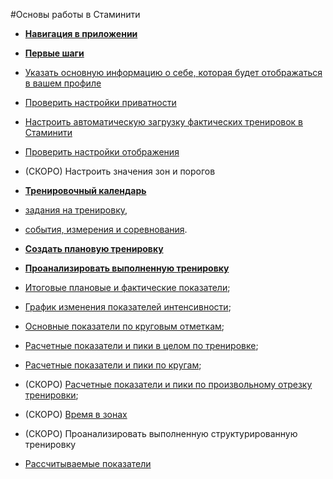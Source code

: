 #Основы работы в Стаминити

* [**Навигация в приложении**](basics/navigation.md)
* [**Первые шаги**](basics/getting-started.md)
 * [Указать основную информацию о себе, которая будет отображаться в вашем профиле](basics/getting-started.md#personalinfo)
 * [Проверить настройки приватности](basics/getting-started.md#privacy)
 * [Настроить автоматическую загрузку фактических тренировок в Стаминити](basics/getting-started.md#sync)
 * [Проверить настройки отображения](basics/getting-started.md#show)
 * (СКОРО) Настроить значения зон и порогов
 

* [**Тренировочный календарь**](basics/calendar.md)
 * [задания на тренировку](basics/calendar.md#activities),
 * [события, измерения и соревнования](basics/calendar.md#items).


* [**Создать плановую тренировку**](basics/create-plan-activity.md)

* [**Проанализировать выполненную тренировку**](basics/analyse-detailed-activity.md)
 * [Итоговые плановые и фактические показатели](basics/analyse-detailed-activity.md#planfact);
 * [График изменения показателей интенсивности](basics/analyse-detailed-activity.md#measurementchart);
 * [Основные показатели по круговым отметкам](basics/analyse-detailed-activity.md#laps);
 * [Расчетные показатели и пики в целом по тренировке](basics/analyse-detailed-activity.md#metrics);
 * [Расчетные показатели и пики по кругам](basics/analyse-detailed-activity.md#lapmetrics);
 * (СКОРО) [Расчетные показатели и пики по произвольному отрезку тренировки](basics/analyse-detailed-activity.md#intervalmetrics);
 * (СКОРО) [Время в зонах](basics/analyse-detailed-activity.md#timeinzone)



* (CКОРО) Проанализировать выполненную структурированную тренировку

* [Рассчитываемые показатели](basics/measures.md)

